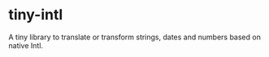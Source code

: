 # tiny-intl
A tiny library to translate or transform strings, dates and numbers based on native Intl.
